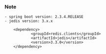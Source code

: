 ### Note
    - spring boot version: 2.3.4.RELEASE
    - jedis version: 3.x.x

        <dependency>
                <groupId>redis.clients</groupId>
                <artifactId>jedis</artifactId>
                <version>3.3.0</version>
        </dependency>